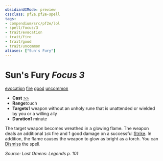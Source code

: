 ```yaml
---
obsidianUIMode: preview
cssclass: pf2e,pf2e-spell
tags:
- compendium/src/pf2e/lol
- spell/focus/3
- trait/evocation
- trait/fire
- trait/good
- trait/uncommon
aliases: ["Sun's Fury"]
---
```

# Sun's Fury *Focus 3*   
[evocation](/rules/traits/evocation.md)  [fire](/rules/traits/fire.md)  [good](/rules/traits/good.md)  [uncommon](/rules/traits/uncommon.md)  

- **Cast** [>>](/rules/core-rulebook/chapter-9-playing-the-game.md#Actions "Two-Action") 
- **Range**touch
- **Targets**1 weapon without an unholy rune that is unattended or wielded by you or a willing ally
- **Duration**1 minute

The target weapon becomes wreathed in a glowing flame. The weapon deals an additional `1d4` fire and 1 good damage on a successful [Strike](/rules/actions/strike.md). In addition, the flame causes the weapon to glow as bright as a torch. You can [Dismiss](/rules/actions/dismiss.md) the spell.

*Source: Lost Omens: Legends p. 101*